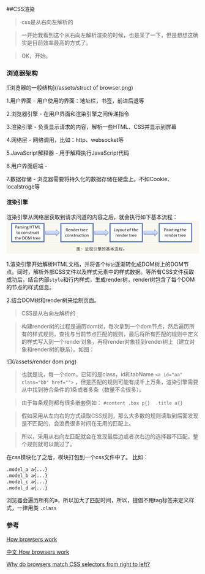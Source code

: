 ##CSS渲染

>css是从右向左解析的

>一开始我看到这个从右向左解析渲染的时候，也是呆了一下，但是想想这确实是目前效率最高的方式了。

>OK，开始。

### 浏览器架构

![浏览器的一般结构](/assets/struct of browser.png)

1.用户界面 - 用户使用的界面：地址栏，书签，前进后退等

2.浏览器引擎 - 在用户界面和渲染引擎之间传递指令

3.渲染引擎 - 负责显示请求的内容，解析一些HTML、CSS并显示到屏幕

4.网络层 - 网络调用，比如：http、websocket等

5.JavaScript解释器 - 用于解释执行JavaScript代码

6.用户界面后端 - 

7.数据存储 - 浏览器需要将持久化的数据存储在硬盘上。不如Cookie、localstroge等

#### 渲染引擎

渲染引擎从网络层获取到请求问道的内容之后，就会执行如下基本流程：
![](/assets/rendering.png)

1.渲染引擎开始解析HTML文档，并将各个`标记`逐渐转化成DOM树上的DOM节点。同时，解析外部CSS文件以及样式元素中的样式数据。等所有CSS文件获取成功后，结合内部`style`和行内样式，生成render树，render树包含了每个DOM的节点的样式信息。

2.结合DOM树和render树来绘制页面。

>CSS是从右向左解析的

>构建render树的过程是遍历dom树，每次拿到一个dom节点，然后遍历所有的样式规则，查找与当前节点匹配的规则，最后将所有匹配的规则中定义的样式写入到一个render对象，再将render对象挂到render树上（建立对象和render树的联系）。如图：

![](/assets/render dom.png)


>也就是说，每一个dom，已知的是class，id和tabName `<a id="aa" class="bb" href="">` ，但是匹配的规则可能有成千上万条，渲染引擎需要从中找到符合条件的1条或者多条（数量不会很多）。

>由于每条规则都有很多嵌套例如： `#content .box p{}  .title a{}`

>假如采用从左向右的方式读取CSS规则，那么大多数的规则读取到后面发现是不匹配的，会浪费很多时间在无用的匹配上。

>所以，采用从右向左匹配就会在发现最后边或者次右边的选择器不匹配，整个规则就可以跳过了。

在css模块化了之后，模块打包到一个css文件中了。 比如： 


```
.model_a a{...}
.model_b a{...}
.model_c a{...}
.model_d a{...}

```

浏览器会遍历所有的a，所以加大了匹配时间，所以，提倡不用tag标签来定义样式，一律用类 `.class`



### 参考

[How browsers work](http://taligarsiel.com/Projects/howbrowserswork1.htm)

[中文 How browsers work](http://www.cnblogs.com/lhb25/p/how-browsers-work.html#The_browsers_we_will_talk_about)

[Why do browsers match CSS selectors from right to left?](http://stackoverflow.com/questions/5797014/why-do-browsers-match-css-selectors-from-right-to-left)

